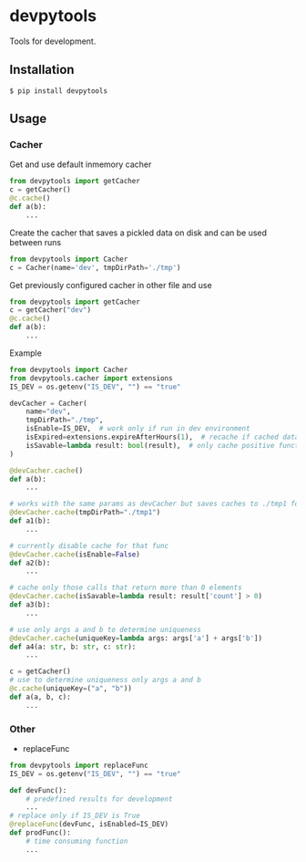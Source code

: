 # devpytools
Tools for development.

## Installation
```
$ pip install devpytools
```

## Usage
### Cacher
Get and use default inmemory cacher
```python
from devpytools import getCacher
c = getCacher()
@c.cache()
def a(b):
    ...
```

Create the cacher that saves a pickled data on disk and can be used between runs
```python
from devpytools import Cacher
c = Cacher(name='dev', tmpDirPath='./tmp')
```

Get previously configured cacher in other file and use
```python
from devpytools import getCacher
c = getCacher("dev")
@c.cache()
def a(b):
    ...
```

Example
```python
from devpytools import Cacher
from devpytools.cacher import extensions
IS_DEV = os.getenv("IS_DEV", "") == "true"

devCacher = Cacher(
    name="dev",
    tmpDirPath="./tmp",
    isEnable=IS_DEV,  # work only if run in dev environment
    isExpired=extensions.expireAfterHours(1),  # recache if cached data older than 1 hour
    isSavable=lambda result: bool(result),  # only cache positive function call results
)

@devCacher.cache()
def a(b):
    ...

# works with the same params as devCacher but saves caches to ./tmp1 folder
@devCacher.cache(tmpDirPath="./tmp1")
def a1(b):
    ...

# currently disable cache for that func
@devCacher.cache(isEnable=False)
def a2(b):
    ...

# cache only those calls that return more than 0 elements
@devCacher.cache(isSavable=lambda result: result['count'] > 0)
def a3(b):
    ...

# use only args a and b to determine uniqueness
@devCacher.cache(uniqueKey=lambda args: args['a'] + args['b'])
def a4(a: str, b: str, c: str):
    ...
```
```python
c = getCacher()
# use to determine uniqueness only args a and b
@c.cache(uniqueKey=("a", "b"))
def a(a, b, c):
    ...
```

### Other
- replaceFunc
```python
from devpytools import replaceFunc
IS_DEV = os.getenv("IS_DEV", "") == "true"

def devFunc():
    # predefined results for development
    ...
# replace only if IS_DEV is True
@replaceFunc(devFunc, isEnabled=IS_DEV)
def prodFunc():
    # time consuming function
    ...
```
